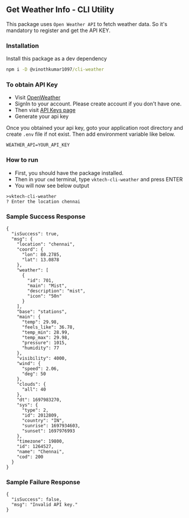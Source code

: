## Get Weather Info - CLI Utility

This package uses `Open Weather API` to fetch weather data. So it's mandatory to register and get the API KEY.

### Installation

Install this package as a dev dependency

```cmd
npm i -D @vinothkumar1097/cli-weather
```

### To obtain API Key

- Visit [OpenWeather](https://openweathermap.org/)
- SignIn to your account. Please create account if you don't have one.
- Then visit [API Keys page](https://home.openweathermap.org/api_keys)
- Generate your api key

Once you obtained your api key, goto your application root directory and create `.env` file if not exist. Then add environment variable like below.

```
WEATHER_API=YOUR_API_KEY
```

### How to run

- First, you should have the package installed.
- Then in your `cmd` terminal, type `vktech-cli-weather` and press ENTER
- You will now see below output

```
>vktech-cli-weather
? Enter the location chennai
```

### Sample Success Response

```
{
  "isSuccess": true,
  "msg": {
    "location": "chennai",
    "coord": {
      "lon": 80.2785,
      "lat": 13.0878
    },
    "weather": [
      {
        "id": 701,
        "main": "Mist",
        "description": "mist",
        "icon": "50n"
      }
    ],
    "base": "stations",
    "main": {
      "temp": 29.98,
      "feels_like": 36.78,
      "temp_min": 28.99,
      "temp_max": 29.98,
      "pressure": 1015,
      "humidity": 77
    },
    "visibility": 4000,
    "wind": {
      "speed": 2.06,
      "deg": 50
    },
    "clouds": {
      "all": 40
    },
    "dt": 1697983270,
    "sys": {
      "type": 2,
      "id": 2012809,
      "country": "IN",
      "sunrise": 1697934603,
      "sunset": 1697976993
    },
    "timezone": 19800,
    "id": 1264527,
    "name": "Chennai",
    "cod": 200
  }
}
```

### Sample Failure Response

```
{
  "isSuccess": false,
  "msg": "Invalid API key."
}
```
